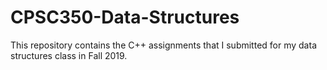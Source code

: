 # CPSC350-Data-Structures

This repository contains the C++ assignments that I submitted for my data structures class in Fall 2019.

